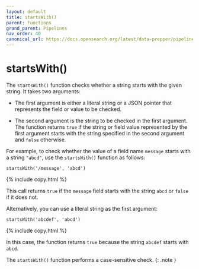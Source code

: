 ```yaml
---
layout: default
title: startsWith()
parent: Functions
grand_parent: Pipelines
nav_order: 40
canonical_url: https://docs.opensearch.org/latest/data-prepper/pipelines/startswith/
---
```


# startsWith()

The `startsWith()` function checks whether a string starts with the given string. It takes two arguments:

- The first argument is either a literal string or a JSON pointer that represents the field or value to be checked.

- The second argument is the string to be checked in the first argument.
The function returns `true` if the string or field value represented by the first argument starts with the string specified in the second argument and `false` otherwise.

For example, to check whether the value of a field name `message` starts with a string `"abcd"`, use the `startsWith()` function as follows:

```
startsWith('/message', 'abcd')
```
{% include copy.html %}

This call returns `true` if the `message` field starts with the string `abcd` or `false` if it does not.

Alternatively, you can use a literal string as the first argument:

```
startsWith('abcdef', 'abcd')
```
{% include copy.html %}

In this case, the function returns `true` because the string `abcdef` starts with `abcd`.

The `startsWith()` function performs a case-sensitive check.
{: .note }
